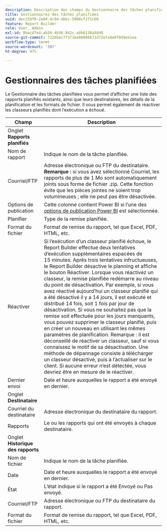 ```yaml
---
description: Description des champs du Gestionnaire des tâches planifiées.
title: Gestionnaires des tâches planifiées
uuid: dec259f0-2a04-4c94-abbc-5008cf2f1cb8
feature: Report Builder
role: User, Admin
exl-id: 8bacd7e4-ab50-4b36-842c-a8b6130a58d9
source-git-commit: 7226b4c77371b486006671d72efa9e0f0d9eb1ea
workflow-type: tm+mt
source-wordcount: '397'
ht-degree: 97%

---
```


# Gestionnaires des tâches planifiées

Le Gestionnaire des tâches planifiées vous permet d’afficher une liste des rapports planifiés existants, ainsi que leurs destinataires, les détails de la planification et les formats de fichier. Il vous permet également de réactiver les classeurs planifiés dont l’exécution a échoué.

| Champ | Description |
| --- | --- |
| Onglet **Rapports planifiés** |  |
| Nom de rapport | Indique le nom de la tâche planifiée. |
| Courriel/FTP | Adresse électronique ou FTP du destinataire. **Remarque :** si vous avez sélectionné Courriel, les rapports de plus de 1 Mo sont automatiquement joints sous forme de fichier .zip. Cette fonction évite que les pièces jointes ne soient trop volumineuses ; elle ne peut pas être désactivée. |
| Options de publication | Cette colonne contient Power BI si l’une des [options de publication Power BI](https://experienceleague.adobe.com/docs/analytics/analyze/report-builder/publish-powerbi/power-bi.html) est sélectionnée. |
| Planifier | Type de la remise planifiée. |
| Format du fichier | Format de remise du rapport, tel que Excel, PDF, HTML, etc. |
| Réactiver | Si l’exécution d’un classeur planifié échoue, le Report Builder effectue deux tentatives d’exécution supplémentaires espacées de 15 minutes. Après trois tentatives infructueuses, le Report Builder désactive le planning et affiche le bouton Réactiver. Lorsque vous réactivez un classeur, la remise planifiée redémarre au niveau du point de désactivation.  Par exemple, si vous avez réactivé aujourd’hui un classeur planifié qui a été désactivé il y a 14 jours, il est exécuté et distribué 14 fois, soit 1 fois par jour de désactivation. Si vous ne souhaitez pas que la remise soit effectuée pour les jours manquants, vous pouvez supprimer le classeur planifié, puis en créer un nouveau en utilisant les mêmes paramètres de planification.   Remarque : il est déconseillé de réactiver un classeur, sauf si vous connaissez le motif de sa désactivation. Une méthode de dépannage consiste à télécharger un classeur désactivé, puis à l’actualiser sur le client. Si aucune erreur n’est détectée, vous devriez être en mesure de le réactiver. |
| Dernier envoi | Date et heure auxquelles le rapport a été envoyé en dernier. |
| Onglet **Destinataire** |  |
| Courriel du destinataire | Adresse électronique du destinataire du rapport. |
| Rapports | Le ou les rapports qui ont été envoyés à chaque destinataire. |
| Onglet **Historique des rapports** |  |
| Nom de fichier | Indique le nom de la tâche planifiée. |
| Date | Date et heure auxquelles le rapport a été envoyé en dernier. |
| État | L’état indique si le rapport a été Envoyé ou Pas envoyé. |
| Courriel/FTP | Adresse électronique ou FTP du destinataire du rapport. |
| Format du fichier | Format de remise du rapport, tel que Excel, PDF, HTML, etc. |
